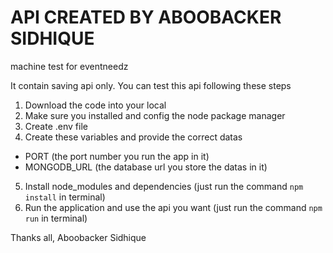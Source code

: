 # API CREATED BY ABOOBACKER SIDHIQUE

machine test for eventneedz

It contain saving api only.
You can test this api following these steps

1. Download the code into your local
2. Make sure you installed and config the node package manager
3. Create .env file
4. Create these variables and provide the correct datas

- PORT (the port number you run the app in it)
- MONGODB_URL (the database url you store the datas in it)

5. Install node_modules and dependencies (just run the command `npm install` in terminal)
6. Run the application and use the api you want (just run the command `npm run` in terminal)

Thanks all,
Aboobacker Sidhique
